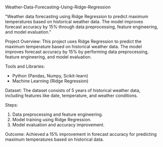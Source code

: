 Weather-Data-Forecasting-Using-Ridge-Regression

"Weather data forecasting using Ridge Regression to predict maximum temperatures based on historical weather data. The model improves forecast accuracy by 15% through data preprocessing, feature engineering, and model evaluation."

 Project Overview:
This project uses Ridge Regression to predict the maximum temperature based on historical weather data. The model improves forecast accuracy by 15% by performing data preprocessing, feature engineering, and model evaluation.

 Tools and Libraries:
- Python (Pandas, Numpy, Scikit-learn)
- Machine Learning (Ridge Regression)

 Dataset:
The dataset consists of 5 years of historical weather data, including features like date, temperature, and weather conditions.

Steps:
1. Data preprocessing and feature engineering.
2. Model training using Ridge Regression.
3. Model evaluation and accuracy improvement.

 Outcome:
Achieved a 15% improvement in forecast accuracy for predicting maximum temperatures based on historical data.

